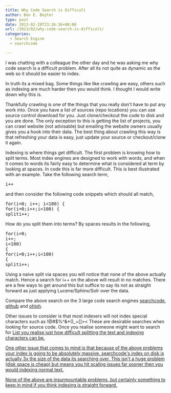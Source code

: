 ```yaml
---
title: Why Code Search is Difficult
author: Ben E. Boyter
type: post
date: 2013-02-28T23:26:36+00:00
url: /2013/02/why-code-search-is-difficult/
categories:
  - Search Engine
  - searchcode

---
```

I was chatting with a colleague the other day and he was asking me why code search is a difficult problem. After all its not quite as dynamic as the web so it should be easier to index.

In truth its a mixed bag. Some things like like crawling are easy, others such as indexing are much harder then you would think. I thought I would write down why this is.

Thankfully crawling is one of the things that you really don't have to put any work into. Once you have a list of sources (repo locations) you can use source control download for you. Just clone/checkout the code to disk and you are done. The only exception to this is getting the list of projects, you can crawl website (not advisable) but emailing the website owners usually gives you a hook into their data. The best thing about crawling this way is that refreshing your data is easy, just update your source or checkout/clone it again.

Indexing is where things get difficult. The first problem is knowing how to split terms. Most index engines are designed to work with words, and when it comes to words its fairly easy to determine what is considered at term by looking at spaces. In code this is far more difficult. This is best illustrated with an example. Take the following search term,

<pre>i++</pre>

and then consider the following code snippets which should all match,

<pre>for(i=0; i++; i&lt;100) {
for(i=0;i++;i&lt;100) {
spliti++;</pre>

How do you split them into terms? By spaces results in the following,

<pre>for(i=0; 
i++; 
i&lt;100) 
{
for(i=0;i++;i&lt;100) 
{
spliti++;</pre>

Using a naive split via spaces you will notice that none of the above actually match. Hence a search for i++ on the above will result in no matches. There are a few ways to get around this but suffice to say its not as straight forward as just applying Lucene/Sphinx/Solr over the data.

Compare the above search on the 3 large code search engines [searchcode][1], [github][2] and [ohloh][3].

Other issues to consider is that most indexers will not index special characters such as !@#$%^&*()_+[]>< These are desirable searches when looking for source code. Once you realise someone might want to search for [List<Object>][4] you realise just how difficult splitting the text and indexing characters can be.

One other issue that comes to mind is that because of the above problems your index is going to be absolutely massive. searchcode's index on disk is actually 3x the size of the data its searching over. This isn't a huge problem (disk space is cheap) but means you hit scaling issues far sooner then you would indexing normal text.

None of the above are insurmountable problems, but certainly something to keep in mind if you think indexing is straight forward.

 [1]: http://searchco.de/?q=i%2B%2B
 [2]: https://github.com/search?q=i%2B%2B&type=Code&ref=searchresults
 [3]: http://code.ohloh.net/search?s=i%2B%2B&browser=Default&mp=1&ml=1&me=1&md=1&filterChecked=true
 [4]: http://searchco.de/?q=List%3CObject%3E